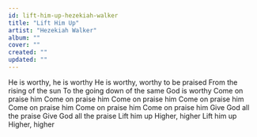 ```yaml
---
id: lift-him-up-hezekiah-walker
title: "Lift Him Up"
artist: "Hezekiah Walker"
album: ""
cover: ""
created: ""
updated: ""
---
```


He is worthy, he is worthy
He is worthy, worthy to be praised
From the rising of the sun
To the going down of the same
God is worthy
Come on praise him
Come on praise him
Come on praise him
Come on praise him
Come on praise him
Come on praise him
Come on praise him
Give God all the praise
Give God all the praise
Lift him up
Higher, higher
Lift him up
Higher, higher